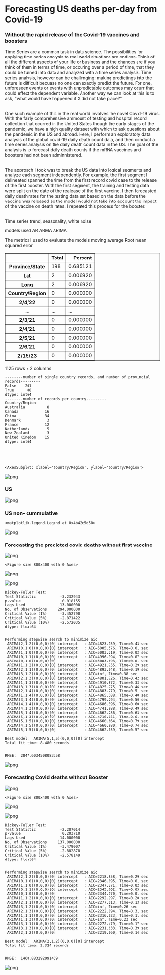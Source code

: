 # Forecasting US deaths per-day from Covid-19
### Without the rapid release of the Covid-19 vaccines and boosters

Time Series are a common task in data science. The possibilities for applying time series analysis to real world situations are endless. Think of all the different aspects of your life or business and the chances are if you think of them in terms of time, or occuring over a period of time, that they could be turned into data and analyzed with a time series analysis. Time series analysis, however can be challenging: making predictings into the future is difficult becuase no one can exactly predict the future. For one, unforeseen events or events with unpredictable outcomes may ocurr that could effect the dependent variable. Another way we can look at this is to ask, "what would have happened if X did not take place?"<br><br>

One such example of this in the real world involves the novel Covid-19 virus. With the fairly comprehensive ammount of testing and hospital record collection that ocurred  in the United States though the early stages of the pandemic, we have a high quality dataset with which to ask questions about the pandemic in the US and abroad. Here, I perform an exploratory data analysis of the global covid-19 daily death count data, and then conduct a time series analysis on the daily death count data in the US. The goal of the analysis is to forecast daily death counts if the mRNA vaccines and boosters had not been adminnistered.<br><br>

The approach I took was to break the US data into logical segments and analyze each segment independently. For example, the first segment I delineated spanned the time from the first record covid case to the release of the first booster. With the first segment, the training and testing data were split on the date of the realease of the first vaccine. I then forecasted daily death rates for the testing data set based on the data before the vaccine was released so the model would not take into account the impact of the vaccine on death rates. I repeated this process for the booster.<br><br>

Time series trend, seasonality, white noise

models used
    AR
    ARMA
    ARIMA

The metrics I used to evaluate the models 
    moving average
    Root mean squared error




<div>
<table border="1" class="dataframe">
  <thead>
    <tr style="text-align: right;">
      <th></th>
      <th>Total</th>
      <th>Percent</th>
    </tr>
  </thead>
  <tbody>
    <tr>
      <th>Province/State</th>
      <td>198</td>
      <td>0.685121</td>
    </tr>
    <tr>
      <th>Lat</th>
      <td>2</td>
      <td>0.006920</td>
    </tr>
    <tr>
      <th>Long</th>
      <td>2</td>
      <td>0.006920</td>
    </tr>
    <tr>
      <th>Country/Region</th>
      <td>0</td>
      <td>0.000000</td>
    </tr>
    <tr>
      <th>2/4/22</th>
      <td>0</td>
      <td>0.000000</td>
    </tr>
    <tr>
      <th>...</th>
      <td>...</td>
      <td>...</td>
    </tr>
    <tr>
      <th>2/3/21</th>
      <td>0</td>
      <td>0.000000</td>
    </tr>
    <tr>
      <th>2/4/21</th>
      <td>0</td>
      <td>0.000000</td>
    </tr>
    <tr>
      <th>2/5/21</th>
      <td>0</td>
      <td>0.000000</td>
    </tr>
    <tr>
      <th>2/6/21</th>
      <td>0</td>
      <td>0.000000</td>
    </tr>
    <tr>
      <th>2/15/23</th>
      <td>0</td>
      <td>0.000000</td>
    </tr>
  </tbody>
</table>
<p>1125 rows × 2 columns</p>
</div>



    --------number of single country records, and number of provincial records---------
    False    201
    True      88
    dtype: int64
    --------number of records per country---------
    Country/Region
    Australia          8
    Canada            16
    China             34
    Denmark            3
    France            12
    Netherlands        5
    New Zealand        3
    United Kingdom    15
    dtype: int64





    <AxesSubplot: xlabel='Country/Region', ylabel='Country/Region'>




    
![png](assets/images/tsa_files/covid19_analysis_clean_13_1.png)
    


### US


    
![png](assets/images/tsa_files/covid19_analysis_clean_17_0.png)
    


### US non- cummulative




    <matplotlib.legend.Legend at 0x4b42c5d50>




    
![png](assets/images/tsa_files/covid19_analysis_clean_21_1.png)
    


### Forecasting the predicted covid deaths without first vaccine


    
![png](assets/images/tsa_files/covid19_analysis_clean_29_0.png)
    



    <Figure size 800x400 with 0 Axes>



    
![png](assets/images/tsa_files/covid19_analysis_clean_29_2.png)
    



    
![png](assets/images/tsa_files/covid19_analysis_clean_29_3.png)
    


    Dickey-Fuller Test: 
    Test Statistic           -3.232943
    p-value                   0.018155
    Lags Used                13.000000
    No. of Observations     294.000000
    Critical Value (1%)      -3.452790
    Critical Value (5%)      -2.871422
    Critical Value (10%)     -2.572035
    dtype: float64


    Performing stepwise search to minimize aic
     ARIMA(2,1,2)(0,0,0)[0] intercept   : AIC=4823.159, Time=0.43 sec
     ARIMA(0,1,0)(0,0,0)[0] intercept   : AIC=5005.576, Time=0.01 sec
     ARIMA(1,1,0)(0,0,0)[0] intercept   : AIC=5003.219, Time=0.02 sec
     ARIMA(0,1,1)(0,0,0)[0] intercept   : AIC=4996.994, Time=0.07 sec
     ARIMA(0,1,0)(0,0,0)[0]             : AIC=5003.693, Time=0.01 sec
     ARIMA(1,1,2)(0,0,0)[0] intercept   : AIC=4921.755, Time=0.29 sec
     ARIMA(2,1,1)(0,0,0)[0] intercept   : AIC=4893.048, Time=0.19 sec
     ARIMA(3,1,2)(0,0,0)[0] intercept   : AIC=inf, Time=0.38 sec
     ARIMA(2,1,3)(0,0,0)[0] intercept   : AIC=4801.726, Time=0.42 sec
     ARIMA(1,1,3)(0,0,0)[0] intercept   : AIC=4910.872, Time=0.33 sec
     ARIMA(3,1,3)(0,0,0)[0] intercept   : AIC=4825.775, Time=0.46 sec
     ARIMA(2,1,4)(0,0,0)[0] intercept   : AIC=4803.279, Time=0.51 sec
     ARIMA(1,1,4)(0,0,0)[0] intercept   : AIC=4865.388, Time=0.40 sec
     ARIMA(3,1,4)(0,0,0)[0] intercept   : AIC=4799.294, Time=0.50 sec
     ARIMA(4,1,4)(0,0,0)[0] intercept   : AIC=4686.396, Time=0.60 sec
     ARIMA(4,1,3)(0,0,0)[0] intercept   : AIC=4741.888, Time=0.49 sec
     ARIMA(5,1,4)(0,0,0)[0] intercept   : AIC=4662.236, Time=0.63 sec
     ARIMA(5,1,3)(0,0,0)[0] intercept   : AIC=4716.051, Time=0.61 sec
     ARIMA(5,1,5)(0,0,0)[0] intercept   : AIC=4660.664, Time=0.79 sec
     ARIMA(4,1,5)(0,0,0)[0] intercept   : AIC=4660.880, Time=0.74 sec
     ARIMA(5,1,5)(0,0,0)[0]             : AIC=4662.059, Time=0.57 sec
    
    Best model:  ARIMA(5,1,5)(0,0,0)[0] intercept
    Total fit time: 8.480 seconds


    RMSE:  2847.6034508083358



    
![png](assets/images/tsa_files/covid19_analysis_clean_32_0.png)
    


### Forecasting Covid deaths without Booster


    
![png](assets/images/tsa_files/covid19_analysis_clean_36_0.png)
    



    <Figure size 800x400 with 0 Axes>



    
![png](assets/images/tsa_files/covid19_analysis_clean_36_2.png)
    



    
![png](assets/images/tsa_files/covid19_analysis_clean_36_3.png)
    


    Dickey-Fuller Test: 
    Test Statistic           -2.207014
    p-value                   0.203710
    Lags Used                14.000000
    No. of Observations     137.000000
    Critical Value (1%)      -3.479007
    Critical Value (5%)      -2.882878
    Critical Value (10%)     -2.578149
    dtype: float64


    Performing stepwise search to minimize aic
     ARIMA(2,1,2)(0,0,0)[0] intercept   : AIC=2218.858, Time=0.29 sec
     ARIMA(0,1,0)(0,0,0)[0] intercept   : AIC=2346.095, Time=0.01 sec
     ARIMA(1,1,0)(0,0,0)[0] intercept   : AIC=2347.271, Time=0.02 sec
     ARIMA(0,1,1)(0,0,0)[0] intercept   : AIC=2345.702, Time=0.05 sec
     ARIMA(0,1,0)(0,0,0)[0]             : AIC=2344.170, Time=0.01 sec
     ARIMA(1,1,2)(0,0,0)[0] intercept   : AIC=2292.997, Time=0.20 sec
     ARIMA(2,1,1)(0,0,0)[0] intercept   : AIC=2277.113, Time=0.13 sec
     ARIMA(3,1,2)(0,0,0)[0] intercept   : AIC=inf, Time=0.26 sec
     ARIMA(2,1,3)(0,0,0)[0] intercept   : AIC=2222.894, Time=0.31 sec
     ARIMA(1,1,1)(0,0,0)[0] intercept   : AIC=2316.023, Time=0.11 sec
     ARIMA(1,1,3)(0,0,0)[0] intercept   : AIC=inf, Time=0.23 sec
     ARIMA(3,1,1)(0,0,0)[0] intercept   : AIC=2272.479, Time=0.17 sec
     ARIMA(3,1,3)(0,0,0)[0] intercept   : AIC=2231.633, Time=0.39 sec
     ARIMA(2,1,2)(0,0,0)[0]             : AIC=2219.060, Time=0.14 sec
    
    Best model:  ARIMA(2,1,2)(0,0,0)[0] intercept
    Total fit time: 2.324 seconds


    RMSE:  1468.883292091439



    
![png](assets/images/tsa_files/covid19_analysis_clean_39_0.png)
    

